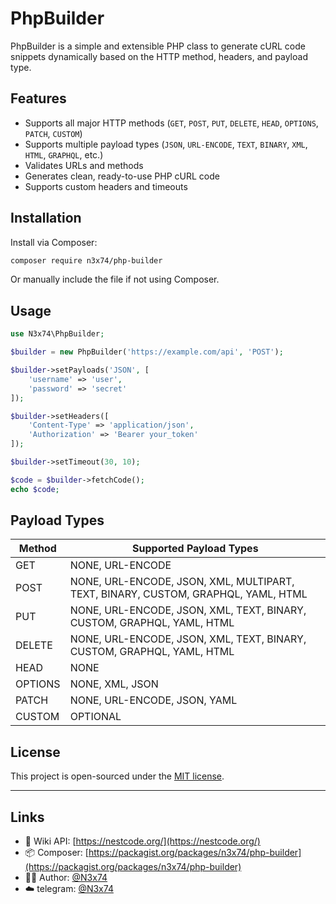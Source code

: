 # PhpBuilder

PhpBuilder is a simple and extensible PHP class to generate cURL code snippets dynamically based on the HTTP method, headers, and payload type.

## Features

- Supports all major HTTP methods (`GET`, `POST`, `PUT`, `DELETE`, `HEAD`, `OPTIONS`, `PATCH`, `CUSTOM`)
- Supports multiple payload types (`JSON`, `URL-ENCODE`, `TEXT`, `BINARY`, `XML`, `HTML`, `GRAPHQL`, etc.)
- Validates URLs and methods
- Generates clean, ready-to-use PHP cURL code
- Supports custom headers and timeouts

## Installation

Install via Composer:

```bash
composer require n3x74/php-builder
````

Or manually include the file if not using Composer.

## Usage

```php
use N3x74\PhpBuilder;

$builder = new PhpBuilder('https://example.com/api', 'POST');

$builder->setPayloads('JSON', [
    'username' => 'user',
    'password' => 'secret'
]);

$builder->setHeaders([
    'Content-Type' => 'application/json',
    'Authorization' => 'Bearer your_token'
]);

$builder->setTimeout(30, 10);

$code = $builder->fetchCode();
echo $code;
```

## Payload Types

| Method  | Supported Payload Types                                                           |
| ------- | --------------------------------------------------------------------------------- |
| GET     | NONE, URL-ENCODE                                                                  |
| POST    | NONE, URL-ENCODE, JSON, XML, MULTIPART, TEXT, BINARY, CUSTOM, GRAPHQL, YAML, HTML |
| PUT     | NONE, URL-ENCODE, JSON, XML, TEXT, BINARY, CUSTOM, GRAPHQL, YAML, HTML            |
| DELETE  | NONE, URL-ENCODE, JSON, XML, TEXT, BINARY, CUSTOM, GRAPHQL, YAML, HTML            |
| HEAD    | NONE                                                                              |
| OPTIONS | NONE, XML, JSON                                                                   |
| PATCH   | NONE, URL-ENCODE, JSON, YAML                                                      |
| CUSTOM  | OPTIONAL                                                                          |

## License

This project is open-sourced under the [MIT license](LICENSE).

---

## Links

- 🧠 Wiki API: [https://nestcode.org/](https://nestcode.org/)
- 📦 Composer: [https://packagist.org/packages/n3x74/php-builder](https://packagist.org/packages/n3x74/php-builder)
- 🧑‍💻 Author: [@N3x74](https://github.com/N3x74)
- ☁️ telegram: [@N3x74](https://t.me/N3x74)